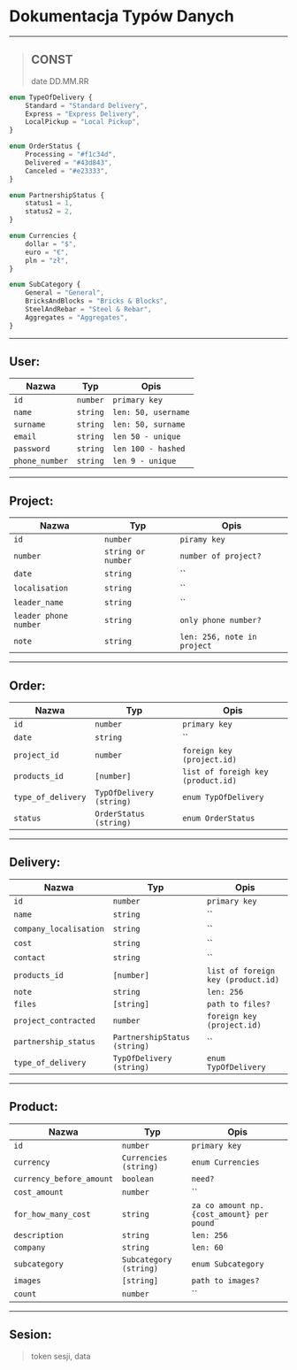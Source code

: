 # Dokumentacja Typów Danych

---

> ## CONST
> date DD.MM.RR

```ts
enum TypeOfDelivery {
    Standard = "Standard Delivery",
    Express = "Express Delivery",
    LocalPickup = "Local Pickup",
}

enum OrderStatus {
    Processing = "#f1c34d",
    Delivered = "#43d843",
    Canceled = "#e23333",
}

enum PartnershipStatus {
    status1 = 1,
    status2 = 2,
}

enum Currencies {
    dollar = "$",
    euro = "€",
    pln = "zł",
}

enum SubCategory {
    General = "General",
    BricksAndBlocks = "Bricks & Blocks",
    SteelAndRebar = "Steel & Rebar",
    Aggregates = "Aggregates",
}
```

---

## User:

| Nazwa          | Typ      | Opis                |
|----------------|----------|---------------------|
| `id`           | `number` | `primary key`       | 
| `name`         | `string` | `len: 50, username` | 
| `surname`      | `string` | `len: 50, surname`  | 
| `email`        | `string` | `len 50 - unique`   | 
| `password`     | `string` | `len 100 - hashed`  | 
| `phone_number` | `string` | `len 9 - unique`    | 

---

## Project:
| Nazwa                 | Typ                 | Opis                        |
|-----------------------|---------------------|-----------------------------|
| `id`                  | `number`            | `piramy key`                |
| `number`              | `string or number`  | `number of project?`        |
| `date`                | `string`            | ``                          |
| `localisation`        | `string`            | ``                          |
| `leader_name`         | `string`            | ``                          |
| `leader phone number` | `string`            | `only phone number?`        |
| `note`                | `string`            | `len: 256, note in project` |

---

## Order:
| Nazwa              | Typ                      | Opis                               |
|--------------------|--------------------------|------------------------------------|
| `id`               | `number`                 | `primary key`                      |
| `date`             | `string`                 | ``                                 |
| `project_id`       | `number`                 | `foreign key (project.id)`         |
| `products_id`      | `[number]`               | `list of foreigh key (product.id)` |
| `type_of_delivery` | `TypOfDelivery (string)` | `enum TypOfDelivery`               |
| `status`           | `OrderStatus (string)`   | `enum OrderStatus`                 |

---

## Delivery:
| Nazwa                  | Typ                          | Opis                                 |
|------------------------|------------------------------|--------------------------------------|
| `id`                   | `number`                     | `primary key`                        |
| `name`                 | `string`                     | ``                                   |
| `company_localisation` | `string`                     | ``                                   |
| `cost`                 | `string`                     | ``                                   |
| `contact`              | `string`                     | ``                                   |
| `products_id`          | `[number]`                   | `list of foreign key (product.id)`   |
| `note`                 | `string`                     | `len: 256`                           |
| `files`                | `[string]`                   | `path to files?`                     |
| `project_contracted`   | `number`                     | `foreign key (project.id)`           |
| `partnership_status`   | `PartnershipStatus (string)` | ``                                   |
| `type_of_delivery`     | `TypOfDelivery (string)`     | `enum TypOfDelivery`                 |

---

## Product:
| Nazwa                    | Typ                    | Opis                                       |
|--------------------------|------------------------|--------------------------------------------|
| `id`                     | `number`               | `primary key`                              |
| `currency`               | `Currencies (string)`  | `enum Currencies`                          |
| `currency_before_amount` | `boolean`              | `need?`                                    |
| `cost_amount`            | `number`               | ``                                         |
| `for_how_many_cost`      | `string`               | `za co amount np. {cost_amount} per pound` |
| `description`            | `string`               | `len: 256`                                 |
| `company`                | `string`               | `len: 60`                                  |
| `subcategory`            | `Subcategory (string)` | `enum Subcategory`                         |
| `images`                 | `[string]`             | `path to images?`                          |
| `count`                  | `number`               | ``                                         |

---

## Sesion:
> token sesji, data